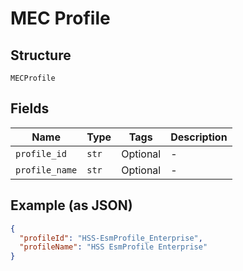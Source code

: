 
# MEC Profile

## Structure

`MECProfile`

## Fields

| Name | Type | Tags | Description |
|  --- | --- | --- | --- |
| `profile_id` | `str` | Optional | - |
| `profile_name` | `str` | Optional | - |

## Example (as JSON)

```json
{
  "profileId": "HSS-EsmProfile_Enterprise",
  "profileName": "HSS EsmProfile Enterprise"
}
```

